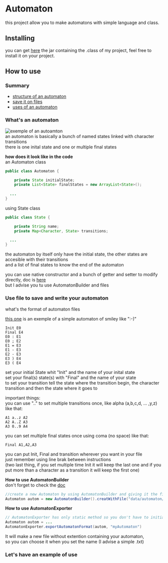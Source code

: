 # Automaton
this project allow you to make automatons with simple language and class.

## Installing 
you can get [here](https://github.com/Yvorie90/Automaton/tree/main/jar) the jar containing the .class of my project, feel free to install it on your project.

## How to use

### Summary
- [structure of an automaton](#whats-an-automaton)
- [save it on files](#use-file-to-save-and-write-your-automaton)
- [uses of an automaton](#lets-have-an-example)


### What's an automaton 
![exemple of an autoamton]() <br>
an automaton is basically a bunch of named states linked with character transitions <br>
there is one inital state and one or multiple final states <br>

**how does it look like in the code** <br>
an Automaton class
```java
public class Automaton {

    private State initialState;
    private List<State> finalStates = new ArrayList<State>();
    
  ...
}  
```
using State class
```java
public class State {

    private String name;
    private Map<Character, State> transitions;

  ...
}  

```
the automaton by itself only have the initial state, the other states are accesible with their transitions<br>
and a list of final states to know the end of the automaton<br>

you can use native constructor and a bunch of getter and setter to modify directly, doc is [here](https://github.com/Yvorie90/Automaton/tree/main/doc)<br>
but I advise you tu use AutomatonBuilder and files


### Use file to save and write your automaton

what's the format of automaton files<br>

[this one](https://github.com/Yvorie90/Automaton/blob/main/data/automaton/SmileyAutomata.txt) is an exemple of a simple automaton of smiley like ":-)"<br>
```
Init E0 
Final E4
E0 : E1
E0 ; E2
E1 = E3
E1 - E3
E2 - E3
E3 ) E4
E3 ( E4
```
set your initial State whit "Init" and the name of your inital state<br>
set your final(s) state(s) with "Final" and the name of your state<br>
to set your transition tell the state where the transition begin, the character transition and then the state where it goes to<br>

important things:<br>
you can use ".." to set multiple transitions once, like alpha (a,b,c,d, ... ,y,z) like that:<br>
```
A1 a..z A2
A2 A..Z A3
A3 0..9 A4
```
you can set multiple final states once using coma (no space) like that:
```
Final A1,A2,A3
```
you can put Init, Final and transition wherever you want in your file<br>
just remember using line brak between instructions<br>
(two last thing, if you set multiple time Init it will keep the last one and if you put more than a character as a transition it will keep the first one)<br>

**How to use AutomatonBuilder**<br>
don't forget to check the [doc](https://github.com/Yvorie90/Automaton/tree/main/doc)

```java
//create a new Automaton by using AutomatonBuilder and giving it the filepath
Automaton autom = new AutomatonBuilder().creatWithFile("data/automaton/SmileyAutomata.txt");

```
**How to use AutomatonExporter**<br>
```java
// AutomatonExporter has only static method so you don't have to initialize it
Automaton autom = ...
AutomatonExporter.exportAutomatonFormat(autom, "myAutomaton")

```
It will make a new file without extention containing your automaton,<br>
so you can choose it when you set the name (I advise a simple .txt)

### Let's have an example of use











